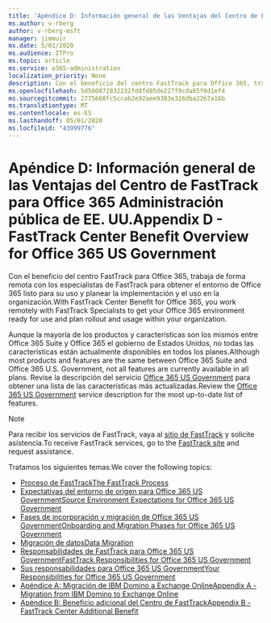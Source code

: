 ```yaml
---
title: 'Apéndice D: Información general de las Ventajas del Centro de FastTrack para Office 365 Administración pública de EE. UU.'
ms.author: v-rberg
author: v-rberg-msft
manager: jimmuir
ms.date: 5/01/2020
ms.audience: ITPro
ms.topic: article
ms.service: o365-administration
localization_priority: None
description: Con el beneficio del centro FastTrack para Office 365, trabaja de forma remota con los especialistas de FastTrack para obtener el entorno de Office 365 listo para su uso y planear la implementación y el uso en la organización.
ms.openlocfilehash: 5d500872832232fd8fd85de227f9cda85f0d1ef4
ms.sourcegitcommit: 2775660fc5ccab2e92aee9383e326dba22b7a16b
ms.translationtype: MT
ms.contentlocale: es-ES
ms.lasthandoff: 05/01/2020
ms.locfileid: "43999776"
---
```

# <a name="appendix-d---fasttrack-center-benefit-overview-for-office-365-us-government"></a><span data-ttu-id="d697b-103">Apéndice D: Información general de las Ventajas del Centro de FastTrack para Office 365 Administración pública de EE. UU.</span><span class="sxs-lookup"><span data-stu-id="d697b-103">Appendix D - FastTrack Center Benefit Overview for Office 365 US Government</span></span>

<span data-ttu-id="d697b-104">Con el beneficio del centro FastTrack para Office 365, trabaja de forma remota con los especialistas de FastTrack para obtener el entorno de Office 365 listo para su uso y planear la implementación y el uso en la organización.</span><span class="sxs-lookup"><span data-stu-id="d697b-104">With FastTrack Center Benefit for Office 365, you work remotely with FastTrack Specialists to get your Office 365 environment ready for use and plan rollout and usage within your organization.</span></span> 
  
<span data-ttu-id="d697b-105">Aunque la mayoría de los productos y características son los mismos entre Office 365 Suite y Office 365 el gobierno de Estados Unidos, no todas las características están actualmente disponibles en todos los planes.</span><span class="sxs-lookup"><span data-stu-id="d697b-105">Although most products and features are the same between Office 365 Suite and Office 365 U.S. Government, not all features are currently available in all plans.</span></span> <span data-ttu-id="d697b-106">Revise la descripción del servicio [Office 365 US Government](https://aka.ms/aboutgovcloud) para obtener una lista de las características más actualizadas.</span><span class="sxs-lookup"><span data-stu-id="d697b-106">Review the [Office 365 US Government](https://aka.ms/aboutgovcloud) service description for the most up-to-date list of features.</span></span>

> [!NOTE]
> <span data-ttu-id="d697b-107">Para recibir los servicios de FastTrack, vaya al [sitio de FastTrack](https://go.microsoft.com/fwlink/?linkid=780698) y solicite asistencia.</span><span class="sxs-lookup"><span data-stu-id="d697b-107">To receive FastTrack services, go to the [FastTrack site](https://go.microsoft.com/fwlink/?linkid=780698) and request assistance.</span></span>  

<span data-ttu-id="d697b-108">Tratamos los siguientes temas:</span><span class="sxs-lookup"><span data-stu-id="d697b-108">We cover the following topics:</span></span>
- [<span data-ttu-id="d697b-109">Proceso de FastTrack</span><span class="sxs-lookup"><span data-stu-id="d697b-109">The FastTrack Process</span></span>](O365-fasttrack-process.md) 
- [<span data-ttu-id="d697b-110">Expectativas del entorno de origen para Office 365 US Government</span><span class="sxs-lookup"><span data-stu-id="d697b-110">Source Environment Expectations for Office 365 US Government</span></span>](US-Gov-appendix-source-environment-expectations.md)   
- [<span data-ttu-id="d697b-111">Fases de incorporación y migración de Office 365 US Government</span><span class="sxs-lookup"><span data-stu-id="d697b-111">Onboarding and Migration Phases for Office 365 US Government</span></span>](US-Gov-appendix-onboarding-and-migration.md)
- [<span data-ttu-id="d697b-112">Migración de datos</span><span class="sxs-lookup"><span data-stu-id="d697b-112">Data Migration</span></span>](O365-data-migration.md)    
- [<span data-ttu-id="d697b-113">Responsabilidades de FastTrack para Office 365 US Government</span><span class="sxs-lookup"><span data-stu-id="d697b-113">FastTrack Responsibilities for Office 365 US Government</span></span>](US-Gov-appendix-fasttrack-responsibilities.md)   
- [<span data-ttu-id="d697b-114">Sus responsabilidades para Office 365 US Government</span><span class="sxs-lookup"><span data-stu-id="d697b-114">Your Responsibilities for Office 365 US Government</span></span>](US-Gov-appendix-your-responsibilities.md) 
- [<span data-ttu-id="d697b-115">Apéndice A: Migración de IBM Domino a Exchange Online</span><span class="sxs-lookup"><span data-stu-id="d697b-115">Appendix A - Migration from IBM Domino to Exchange Online</span></span>](O365-from-ibm-domino-to-exchange-online.md)   
- [<span data-ttu-id="d697b-116">Apéndice B: Beneficio adicional del Centro de FastTrack</span><span class="sxs-lookup"><span data-stu-id="d697b-116">Appendix B - FastTrack Center Additional Benefit</span></span>](O365-fasttrack-additional-benefits.md)
